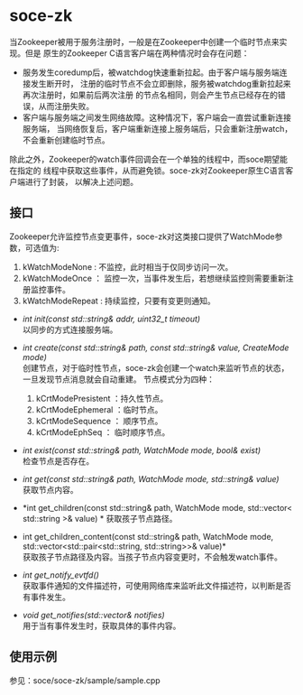 # soce-zk
当Zookeeper被用于服务注册时，一般是在Zookeeper中创建一个临时节点来实现。但是
原生的Zookeeper C语言客户端在两种情况时会存在问题：
- 服务发生coredump后，被watchdog快速重新拉起。由于客户端与服务端连接发生断开时，
注册的临时节点不会立即删除，服务被watchdog重新拉起来再次注册时，如果前后两次注册
的节点名相同，则会产生节点已经存在的错误，从而注册失败。
- 客户端与服务端之间发生网络故障。这种情况下，客户端会一直尝试重新连接服务端，
当网络恢复后，客户端重新连接上服务端后，只会重新注册watch，不会重新创建临时节点。   
        
除此之外，Zookeeper的watch事件回调会在一个单独的线程中，而soce期望能在指定的
线程中获取这些事件，从而避免锁。soce-zk对Zookeeper原生C语言客户端进行了封装，
以解决上述问题。

## 接口
Zookeeper允许监控节点变更事件，soce-zk对这类接口提供了WatchMode参数，可选值为:
   1. kWatchModeNone : 不监控，此时相当于仅同步访问一次。
   2. kWatchModeOnce ： 监控一次，当事件发生后，若想继续监控则需要重新注册监控事件。
   3. kWatchModeRepeat : 持续监控，只要有变更则通知。

- *int init(const std::string& addr, uint32_t timeout)*   
以同步的方式连接服务端。

- *int create(const std::string& path, const std::string& value, CreateMode mode)*   
创建节点，对于临时性节点，soce-zk会创建一个watch来监听节点的状态，一旦发现节点消息就会自动重建。
节点模式分为四种：
    1. kCrtModePresistent ：持久性节点。
    2. kCrtModeEphemeral ：临时节点。
    3. kCrtModeSequence ： 顺序节点。
    4. kCrtModeEphSeq ： 临时顺序节点。
      
- *int exist(const std::string& path, WatchMode mode, bool& exist)*   
检查节点是否存在。

- *int get(const std::string& path, WatchMode mode, std::string& value)*   
获取节点内容。

- *int get_children(const std::string& path, WatchMode mode, std::vector< std::string >& value) *
获取孩子节点路径。

- int get_children_content(const std::string& path, WatchMode mode, std::vector<std::pair<std::string, std::string>>& value)*   
获取孩子节点路径及内容。当孩子节点内容变更时，不会触发watch事件。

- *int get_notify_evtfd()*   
获取事件通知的文件描述符，可使用网络库来监听此文件描述符，以判断是否有事件发生。

- *void get_notifies(std::vector<NotifyInfo>& notifies)*   
用于当有事件发生时，获取具体的事件内容。

## 使用示例
参见：soce/soce-zk/sample/sample.cpp



